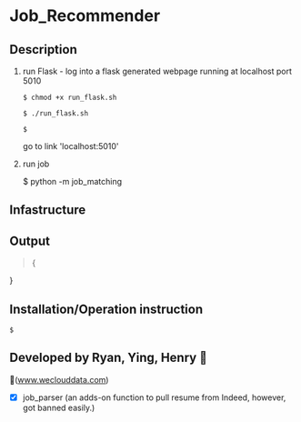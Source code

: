 # Job_Recommender

## Description

1. run Flask - log into a flask generated webpage running at localhost port 5010

       $ chmod +x run_flask.sh
    
       $ ./run_flask.sh
   
       $ 
    
    go to link 'localhost:5010'

2. run job
    
    $ python -m job_matching

## Infastructure

    
## Output
    
> {
    
}

## Installation/Operation instruction

    $ 

## Developed by Ryan, Ying, Henry :koala: 

:link:(www.weclouddata.com)

- [x] job_parser (an adds-on function to pull resume from Indeed, however, got banned easily.)
